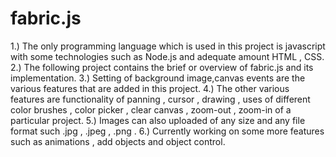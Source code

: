 # fabric.js

1.) The only programming language which is used in this project is javascript with some technologies such as Node.js and adequate amount HTML , CSS. 
2.) The following project contains the brief or overview of fabric.js and its implementation.
3.) Setting of background image,canvas events are the various features that are added in this project.
4.) The other various features are functionality of panning , cursor , drawing , uses of different color brushes , color picker , clear canvas , zoom-out , zoom-in of a particular project.
5.) Images can also uploaded of any size and any file format such .jpg , .jpeg , .png . 
6.) Currently working on some more features such as animations , add objects and object control.
